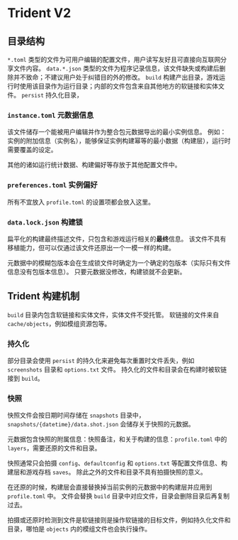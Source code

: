 ﻿# Trident V2

## 目录结构

`*.toml` 类型的文件为可用户编辑的配置文件，用户读写友好且可直接向互联网分享文件内容。
`data.*.json` 类型的文件为程序记录信息，该文件缺失或构建后删除并不致命；不建议用户处于纠错目的外的修改。
`build` 构建产出目录，游戏运行时使用该目录作为运行目录；内部的文件包含来自其他地方的软链接和实体文件。
`persist` 持久化目录，

### `instance.toml` 元数据信息

该文件储存一个能被用户编辑并作为整合包元数据导出的最小实例信息。
例如：实例的附加信息（实例名），能够保证实例构建幂等的最小数据（构建层），运行时需要覆盖的设定。

其他的诸如运行统计数据、构建偏好等存放于其他配置文件中。

### `preferences.toml` 实例偏好

所有不宜放入 `profile.toml` 的设置项都会放入这里。

### `data.lock.json` 构建锁

扁平化的构建最终描述文件，只包含和游戏运行相关的**最终**信息。
该文件不具有移植能力，但可以仅通过该文件还原出一个一模一样的构建。

元数据中的模糊包版本会在生成锁文件时确定为一个确定的包版本（实际只有文件信息没有包版本信息）。
只要元数据没修改，构建锁就不会更新。

## Trident 构建机制

`build` 目录内包含软链接和实体文件，实体文件不受托管。
软链接的文件来自 `cache/objects`，例如模组资源包等。

### 持久化

部分目录会使用 `persist` 的持久化来避免每次重置时文件丢失，例如 `screenshots` 目录和 `options.txt` 文件。
持久化的文件和目录会在构建时被软链接到 `build`。

### 快照

快照文件会按日期时间存储在 `snapshots` 目录中，`snapshots/{datetime}/data.shot.json` 会储存关于快照的元数据。

元数据包含快照的附属信息：快照备注，和关于构建的信息：`profile.toml` 中的 `layers`，需要还原的文件和目录。

快照通常只会拍摄 `config`、`defaultconfig` 和 `options.txt` 等配置文件信息、构建层和游戏存档 `saves`。
除此之外的文件和目录不具有拍摄快照的意义。

在还原的时候，构建层会直接替换掉当前实例的元数据中的构建层并应用到 `profile.toml` 中。
文件会替换 `build` 目录中对应文件，目录会删除目录后再复制过去。

拍摄或还原时检测到文件是软链接则是操作软链接的目标文件，例如持久化文件和目录，哪怕是 `objects` 内的模组文件也会执行操作。